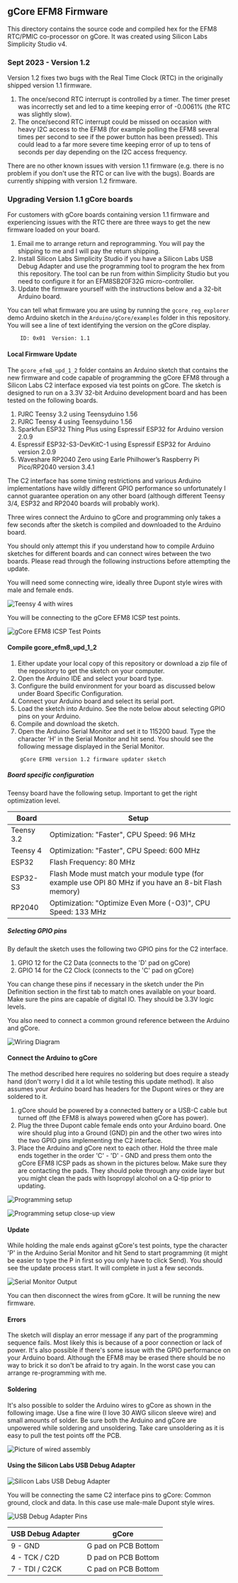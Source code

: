 ## gCore EFM8 Firmware
This directory contains the source code and compiled hex for the EFM8 RTC/PMIC co-processor on gCore.  It was created using Silicon Labs Simplicity Studio v4.

### Sept 2023 - Version 1.2
Version 1.2 fixes two bugs with the Real Time Clock (RTC) in the originally shipped version 1.1 firmware.

1. The once/second RTC interrupt is controlled by a timer.  The timer preset was incorrectly set and led to a time keeping error of -0.0061% (the RTC was slightly slow).
2. The once/second RTC interrupt could be missed on occasion with heavy I2C access to the EFM8 (for example polling the EFM8 several times per second to see if the power button has been pressed).  This could lead to a far more severe time keeping error of up to tens of seconds per day depending on the I2C access frequency.

There are no other known issues with version 1.1 firmware (e.g. there is no problem if you don't use the RTC or can live with the bugs).  Boards are currently shipping with version 1.2 firmware.

### Upgrading Version 1.1 gCore boards
For customers with gCore boards containing version 1.1 firmware and experiencing issues with the RTC there are three ways to get the new firmware loaded on your board.

1. Email me to arrange return and reprogramming.  You will pay the shipping to me and I will pay the return shipping.
2. Install Silicon Labs Simplicity Studio if you have a Silicon Labs USB Debug Adapter and use the programming tool to program the hex from this repository.  The tool can be run from within Simplicity Studio but you need to configure it for an EFM8SB20F32G micro-controller.
3. Update the firmware yourself with the instructions below and a 32-bit Arduino board.

You can tell what firmware you are using by running the ```gcore_reg_explorer``` demo Arduino sketch in the ```Arduino/gCore/examples``` folder in this repository.  You will see a line of text identifying the version on the gCore display.

```
	ID: 0x01  Version: 1.1
```

#### Local Firmware Update
The ```gcore_efm8_upd_1_2``` folder contains an Arduino sketch that contains the new firmware and code capable of programming the gCore EFM8 through a Silicon Labs C2 interface exposed via test points on gCore.  The sketch is designed to run on a 3.3V 32-bit Arduino development board and has been tested on the following boards.

1. PJRC Teensy 3.2 using Teensyduino 1.56
2. PJRC Teensy 4 using Teensyduino 1.56
3. Sparkfun ESP32 Thing Plus using Espressif ESP32 for Arduino version 2.0.9
4. Espressif ESP32-S3-DevKitC-1 using Espressif ESP32 for Arduino version 2.0.9
5. Waveshare RP2040 Zero using Earle Philhower’s Raspberry Pi Pico/RP2040 version 3.4.1

The C2 interface has some timing restrictions and various Arduino implementations have wildly different GPIO performance so unfortunately I cannot guarantee operation on any other board (although different Teensy 3/4, ESP32 and RP2040 boards will probably work).

Three wires connect the Arduino to gCore and programming only takes a few seconds after the sketch is compiled and downloaded to the Arduino board.

You should only attempt this if you understand how to compile Arduino sketches for different boards and can connect wires between the two boards.  Please read through the following instructions before attempting the update.

You will need some connecting wire, ideally three Dupont style wires with male and female ends.

![Teensy 4 with wires](Pictures/teensy4_wires.png)

You will be connecting to the gCore EFM8 ICSP test points.

![gCore EFM8 ICSP Test Points](Pictures/gcore_efm8_icsp_testpoints.png)

#### Compile gcore\_efm8\_upd\_1_2

1. Either update your local copy of this repository or download a zip file of the repository to get the sketch on your computer.
2. Open the Arduino IDE and select your board type.
3. Configure the build environment for your board as discussed below under Board Specific Configuration.
4. Connect your Arduino board and select its serial port.
5. Load the sketch into Arduino. See the note below about selecting GPIO pins on your Arduino.
6. Compile and download the sketch.
7. Open the Arduino Serial Monitor and set it to 115200 baud.  Type the character 'H' in the Serial Monitor and hit send.  You should see the following message displayed in the Serial Monitor.

```
	gCore EFM8 version 1.2 firmware updater sketch
```

##### Board specific configuration

Teensy board have the following setup.  Important to get the right optimization level.

| Board | Setup |
| --- | --- |
| Teensy 3.2 | Optimization: "Faster", CPU Speed: 96 MHz |
| Teensy 4 | Optimization: "Faster", CPU Speed: 600 MHz |
| ESP32 | Flash Frequency: 80 MHz |
| ESP32-S3 | Flash Mode must match your module type (for example use OPI 80 MHz if you have an 8-bit Flash memory) |
| RP2040 | Optimization: "Optimize Even More (-O3)", CPU Speed: 133 MHz |

##### Selecting GPIO pins
By default the sketch uses the following two GPIO pins for the C2 interface.

1. GPIO 12 for the C2 Data (connects to the 'D' pad on gCore)
2. GPIO 14 for the C2 Clock (connects to the 'C' pad on gCore)

You can change these pins if necessary in the sketch under the Pin Definition section in the first tab to match ones available on your board.  Make sure the pins are capable of digital IO.  They should be 3.3V logic levels.

You also need to connect a common ground reference between the Arduino and gCore.

![Wiring Diagram](Pictures/wiring_diagram.png)

#### Connect the Arduino to gCore
The method described here requires no soldering but does require a steady hand (don't worry I did it a lot while testing this update method).  It also assumes your Arduino board has headers for the Dupont wires or they are soldered to it.

1. gCore should be powered by a connected battery or a USB-C cable but turned off (the EFM8 is always powered when gCore has power).
2. Plug the three Dupont cable female ends onto your Arduino board.  One wire should plug into a Ground (GND) pin and the other two wires into the two GPIO pins implementing the C2 interface.
3. Place the Arduino and gCore next to each other.  Hold the three male ends together in the order 'C' - 'D' - GND and press them onto the gCore EFM8 ICSP pads as shown in the pictures below.  Make sure they are contacting the pads.  They should poke through any oxide layer but you might clean the pads with Isopropyl alcohol on a Q-tip prior to updating.

![Programming setup](Pictures/programming_connection.png)

![Programming setup close-up view](Pictures/programming_connection_closeup.png)

#### Update
While holding the male ends against gCore's test points, type the character 'P' in the Arduino Serial Monitor and hit Send to start programming (it might be easier to type the P in first so you only have to click Send).  You should see the update process start.  It will complete in just a few seconds.

![Serial Monitor Output](Pictures/serial_monitor_output.png)

You can then disconnect the wires from gCore.  It will be running the new firmware.

#### Errors
The sketch will display an error message if any part of the programming sequence fails.  Most likely this is because of a poor connection or lack of power.  It's also possible if there's some issue with the GPIO performance on your Arduino board.  Although the EFM8 may be erased there should be no way to brick it so don't be afraid to try again.  In the worst case you can arrange re-programming with me.

#### Soldering
It's also possible to solder the Arduino wires to gCore as shown in the following image.  Use a fine wire (I love 30 AWG silicon sleeve wire) and small amounts of solder.  Be sure both the Arduino and gCore are unpowered while soldering and unsoldering.  Take care unsoldering as it is easy to pull the test points off the PCB.

![Picture of wired assembly](Pictures/soldered_wires.png)

#### Using the Silicon Labs USB Debug Adapter

![Silicon Labs USB Debug Adapter](Pictures/usb_debug_adapter.png)

You will be connecting the same C2 interface pins to gCore: Common ground, clock and data.  In this case use male-male Dupont style wires.

![USB Debug Adapter Pins](Pictures/usb_debug_adapter_pins.png)

| USB Debug Adapter | gCore |
| --- | --- |
| 9 - GND | G pad on PCB Bottom |
| 4 - TCK / C2D  | D pad on PCB Bottom |
| 7 - TDI / C2CK | C pad on PCB Bottom |